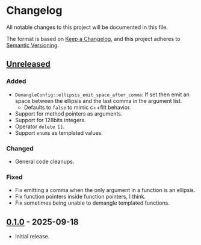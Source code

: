 # Changelog

All notable changes to this project will be documented in this file.

The format is based on [Keep a Changelog](https://keepachangelog.com/en/1.1.0/),
and this project adheres to [Semantic Versioning](https://semver.org/spec/v2.0.0.html).

## [Unreleased]

### Added

- `DemangleConfig::ellipsis_emit_space_after_comma`: If set then emit an space
  between the ellipsis and the last comma in the argument list.
  - Defaults to `false` to mimic c++filt behavior.
- Support for method pointers as arguments.
- Support for 128bits integers.
- Operator `delete []`.
- Support `enum`s as templated values.

### Changed

- General code cleanups.

### Fixed

- Fix emitting a comma when the only argument in a function is an ellipsis.
- Fix function pointers inside function pointers, I think.
- Fix sometimes being unable to demangle templated functions.

## [0.1.0] - 2025-09-18

- Initial release.

[unreleased]: https://github.com/Decompollaborate/gnuv2_demangle/compare/0.1.0...main
[0.1.0]: https://github.com/Decompollaborate/gnuv2_demangle/releases/tag/0.1.0
